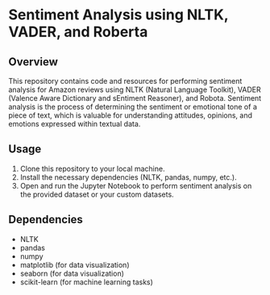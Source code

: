 # Sentiment Analysis using NLTK, VADER, and Roberta

## Overview
This repository contains code and resources for performing sentiment analysis for Amazon reviews using NLTK (Natural Language Toolkit), VADER (Valence Aware Dictionary and sEntiment Reasoner), and Robota. Sentiment analysis is the process of determining the sentiment or emotional tone of a piece of text, which is valuable for understanding attitudes, opinions, and emotions expressed within textual data.

## Usage
1. Clone this repository to your local machine.
2. Install the necessary dependencies (NLTK, pandas, numpy, etc.).
3. Open and run the Jupyter Notebook to perform sentiment analysis on the provided dataset or your custom datasets.

## Dependencies
- NLTK
- pandas
- numpy
- matplotlib (for data visualization)
- seaborn (for data visualization)
- scikit-learn (for machine learning tasks)
